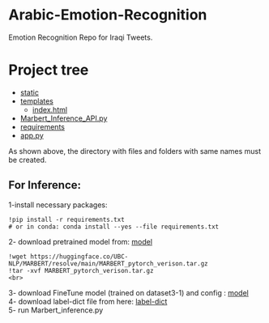 # Arabic-Emotion-Recognition
Emotion Recognition Repo for Iraqi Tweets.


# Project tree

 * [static](./API)
 * [templates](./API)
   * [index.html](./API)
 * [Marbert_Inference_API.py](./API)
 * [requirements](./API)
 * [app.py](./API)

As shown above, the directory with files and folders with same names must be created.

## For Inference:

1-install necessary packages:
```
!pip install -r requirements.txt
# or in conda: conda install --yes --file requirements.txt
```
2- download pretrained model from: [model](https://huggingface.co/UBC-NLP/MARBERT/blob/main/MARBERT_pytorch_verison.tar.gz) </br>
```
!wget https://huggingface.co/UBC-NLP/MARBERT/resolve/main/MARBERT_pytorch_verison.tar.gz
!tar -xvf MARBERT_pytorch_verison.tar.gz
<br>
```
3- download FineTune model (trained on dataset3-1) and config : [model](https://huggingface.co/fvyounesi/Marbert_Iraqi_FineTuned) </br>
4- download label-dict file from here: [label-dict](https://huggingface.co/fvyounesi/Marbert_Iraqi_FineTuned) </br>
5- run Marbert_inference.py
